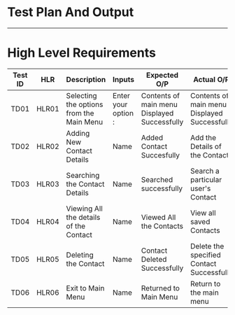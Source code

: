 # Test Plan And Output
------------------------
  # High Level Requirements
  
  
Test ID	 |    HLR	    |                  Description                       |            Inputs          	|      Expected O/P	         |         Actual O/P             |
---------|------------|----------------------------------------------------|------------------------------|----------------------------|--------------------------------|
TD01	   |    HLR01	  |       Selecting the  options from the Main Menu	   | Enter your option :          |  Contents of main menu Displayed  Successfully|   Contents of main menu Displayed  Successfully   |          |            |                                                    |                              |       	       |                  |          |            |                                                    |                              |                            |                                |
TD02	   |    HLR02	  |            Adding New Contact Details	             |            Name      	      |  Added Contact Succesfully  | Add the Details of the Contact  |
TD03	   |    HLR03	  |         Searching the Contact Details	             |            Name	            |  Searched successfully	   |   Search a particular user's Contact   |          |            |                                                    |                              |                            |                        |          |            |                                                    |                              |                            |                                |
TD04	   |    HLR04	  |       Viewing All the details of the Contact       |	          Name              |   Viewed All the Contacts  |    View all saved Contacts     |          |            |                                                    |                              |           Successfully	   |                                |          |            |                                                    |                              |                            |                                |
TD05	   |    HLR05	  |            Deleting the Contact       	           |            Name      	      |Contact  Deleted Successfully|  Delete   the    specified Contact Successfully             |            |                                                    |                              |                                                             |          |            |                                                    |                              |                            |                                |
TD06	   |    HLR06	  |                 Exit to Main Menu	                 |            Name              |    Returned to Main Menu   |    Return to the main menu     |          |            |                                                    |                              |        	                   |                                |
